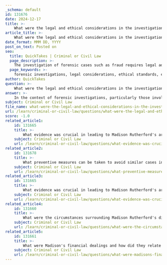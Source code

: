 ```yaml
---
_schema: default
id: 131676
date: 2024-12-17
title: >-
    What were the legal and ethical considerations in the investigation?
article_title: >-
    What were the legal and ethical considerations in the investigation?
date_format: MMM DD, YYYY
post_on_text: Posted on
seo:
  title: QuickTakes | Criminal or Civil Law
  page_description: >-
    The investigation of forensic cases such as fraud requires legal adherence and ethical integrity to ensure justice, protect individual rights, and maintain public trust.
  page_keywords: >-
    forensic investigations, legal considerations, ethical standards, evidence collection, victim impact, emerging technologies, public perception, trust in justice, privacy rights, ethical codes
author: QuickTakes
question: >-
    What were the legal and ethical considerations in the investigation?
answer: >-
    In the context of forensic investigations, particularly those involving fraud and deception, there are several legal and ethical considerations that must be taken into account. These considerations are crucial for maintaining the integrity of the investigation and ensuring justice is served.\n\n1. **Ethical Standards**: Forensic scientists and investigators are often bound by ethical codes established by their organizations, which guide their conduct in legal proceedings. These codes emphasize the importance of objectivity, accuracy, and impartiality in the collection and interpretation of evidence. Ethical dilemmas may arise from potential biases, the use of scientific jargon that could confuse juries, and the pressure to advocate for a particular outcome in court.\n\n2. **Legal Framework**: The legal considerations in forensic investigations include adherence to laws governing evidence collection, such as obtaining proper warrants for searches and ensuring that the rights of individuals are respected. For instance, access to digital evidence requires a court order based on reasonable grounds, which underscores the importance of following legal protocols to avoid violations of privacy and due process.\n\n3. **Impact on Victims**: The findings of forensic investigations can significantly impact the lives of individuals involved, including victims of fraud. Ethical considerations must include the potential harm that could arise from the misuse of forensic evidence or the misinterpretation of findings, which could lead to wrongful accusations or convictions.\n\n4. **Emerging Technologies**: The rapid advancement of forensic technologies presents new ethical challenges. Forensic professionals must navigate issues related to privacy, consent, and the potential for misuse of technology in investigations. The ethical implications of using such technologies must be carefully considered to uphold public trust in the forensic science community.\n\n5. **Public Perception and Trust**: The role of forensic scientists in the legal system is critical, as their work directly influences public perception of justice. Ethical lapses or perceived biases can undermine trust in the judicial process, making it essential for forensic professionals to maintain high ethical standards and transparency in their work.\n\nIn summary, the legal and ethical considerations in forensic investigations are multifaceted and require careful navigation to ensure that justice is served while protecting the rights and dignity of all individuals involved. The integration of ethical frameworks into forensic practices is vital for upholding the integrity of the criminal justice system.
subject: Criminal or Civil Law
file_name: what-were-the-legal-and-ethical-considerations-in-the-investigation.md
url: /learn/criminal-or-civil-law/questions/what-were-the-legal-and-ethical-considerations-in-the-investigation
score: -1.0
related_article1:
    id: 131665
    title: >-
        What evidence was crucial in leading to Madison Rutherford's arrest?
    subject: Criminal or Civil Law
    url: /learn/criminal-or-civil-law/questions/what-evidence-was-crucial-in-leading-to-madison-rutherfords-arrest
related_article2:
    id: 131678
    title: >-
        What preventive measures can be taken to avoid similar cases in the future?
    subject: Criminal or Civil Law
    url: /learn/criminal-or-civil-law/questions/what-preventive-measures-can-be-taken-to-avoid-similar-cases-in-the-future
related_article3:
    id: 131665
    title: >-
        What evidence was crucial in leading to Madison Rutherford's arrest?
    subject: Criminal or Civil Law
    url: /learn/criminal-or-civil-law/questions/what-evidence-was-crucial-in-leading-to-madison-rutherfords-arrest
related_article4:
    id: 131660
    title: >-
        What were the circumstances surrounding Madison Rutherford's disappearance?
    subject: Criminal or Civil Law
    url: /learn/criminal-or-civil-law/questions/what-were-the-circumstances-surrounding-madison-rutherfords-disappearance
related_article5:
    id: 131661
    title: >-
        What were Madison's financial dealings and how did they relate to the crime?
    subject: Criminal or Civil Law
    url: /learn/criminal-or-civil-law/questions/what-were-madisons-financial-dealings-and-how-did-they-relate-to-the-crime
---
```


&nbsp;